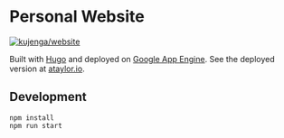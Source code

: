 # Personal Website

[![kujenga/website](https://circleci.com/gh/kujenga/website.svg?style=svg)](https://circleci.com/gh/kujenga/website)

Built with [Hugo][hugo] and deployed on [Google App Engine][gae]. See the
deployed version at [ataylor.io](https://ataylor.io).

## Development

```
npm install
npm run start
```

<!-- Citations -->
[hugo]: https://gohugo.io
[gae]: https://cloud.google.com/appengine
